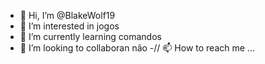 - 👋 Hi, I’m @BlakeWolf19
- 👀 I’m interested in jogos
- 🌱 I’m currently learning  comandos
- 💞️ I’m looking to collaboran  não
-// 📫 How to reach me ...

<!---
BlakeWolf19/BlakeWolf19 is a ✨ special ✨ repository because its `README.md` (this file) appears on your GitHub profile.
You can click the Preview link to take a look at your changes.
--->
